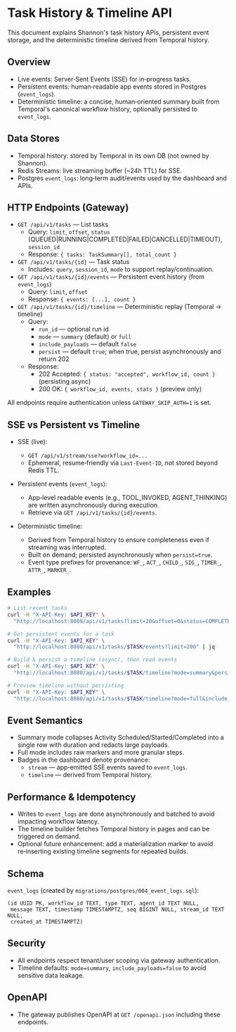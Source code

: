 # Task History & Timeline API

This document explains Shannon's task history APIs, persistent event storage, and the deterministic timeline derived from Temporal history.

## Overview

- Live events: Server‑Sent Events (SSE) for in‑progress tasks.
- Persistent events: human‑readable app events stored in Postgres (`event_logs`).
- Deterministic timeline: a concise, human‑oriented summary built from Temporal's canonical workflow history, optionally persisted to `event_logs`.

## Data Stores

- Temporal history: stored by Temporal in its own DB (not owned by Shannon).
- Redis Streams: live streaming buffer (~24h TTL) for SSE.
- Postgres `event_logs`: long‑term audit/events used by the dashboard and APIs.

## HTTP Endpoints (Gateway)

- `GET /api/v1/tasks` — List tasks
  - Query: `limit`, `offset`, `status` (QUEUED|RUNNING|COMPLETED|FAILED|CANCELLED|TIMEOUT), `session_id`
  - Response: `{ tasks: TaskSummary[], total_count }`
- `GET /api/v1/tasks/{id}` — Task status
  - Includes: `query`, `session_id`, `mode` to support replay/continuation.
- `GET /api/v1/tasks/{id}/events` — Persistent event history (from `event_logs`)
  - Query: `limit`, `offset`
  - Response: `{ events: [...], count }`
- `GET /api/v1/tasks/{id}/timeline` — Deterministic replay (Temporal → timeline)
  - Query:
    - `run_id` — optional run id
    - `mode` — `summary` (default) or `full`
    - `include_payloads` — default `false`
    - `persist` — default `true`; when true, persist asynchronously and return 202
  - Response:
    - 202 Accepted: `{ status: "accepted", workflow_id, count }` (persisting async)
    - 200 OK: `{ workflow_id, events, stats }` (preview only)

All endpoints require authentication unless `GATEWAY_SKIP_AUTH=1` is set.

## SSE vs Persistent vs Timeline

- SSE (live):
  - `GET /api/v1/stream/sse?workflow_id=...`
  - Ephemeral, resume‑friendly via `Last-Event-ID`, not stored beyond Redis TTL.

- Persistent events (`event_logs`):
  - App‑level readable events (e.g., TOOL_INVOKED, AGENT_THINKING) are written asynchronously during execution.
  - Retrieve via `GET /api/v1/tasks/{id}/events`.

- Deterministic timeline:
  - Derived from Temporal history to ensure completeness even if streaming was interrupted.
  - Built on demand; persisted asynchronously when `persist=true`.
  - Event type prefixes for provenance: `WF_`, `ACT_`, `CHILD_`, `SIG_`, `TIMER_`, `ATTR_`, `MARKER_`.

## Examples

```bash
# List recent tasks
curl -H "X-API-Key: $API_KEY" \
  "http://localhost:8080/api/v1/tasks?limit=20&offset=0&status=COMPLETED"

# Get persistent events for a task
curl -H "X-API-Key: $API_KEY" \
  "http://localhost:8080/api/v1/tasks/$TASK/events?limit=200" | jq

# Build & persist a timeline (async), then read events
curl -H "X-API-Key: $API_KEY" \
  "http://localhost:8080/api/v1/tasks/$TASK/timeline?mode=summary&persist=true"

# Preview timeline without persisting
curl -H "X-API-Key: $API_KEY" \
  "http://localhost:8080/api/v1/tasks/$TASK/timeline?mode=full&include_payloads=false&persist=false" | jq
```

## Event Semantics

- Summary mode collapses Activity Scheduled/Started/Completed into a single row with duration and redacts large payloads.
- Full mode includes raw markers and more granular steps.
- Badges in the dashboard denote provenance:
  - `stream` — app‑emitted SSE events saved to `event_logs`.
  - `timeline` — derived from Temporal history.

## Performance & Idempotency

- Writes to `event_logs` are done asynchronously and batched to avoid impacting workflow latency.
- The timeline builder fetches Temporal history in pages and can be triggered on demand.
- Optional future enhancement: add a materialization marker to avoid re‑inserting existing timeline segments for repeated builds.

## Schema

`event_logs` (created by `migrations/postgres/004_event_logs.sql`):

```
(id UUID PK, workflow_id TEXT, type TEXT, agent_id TEXT NULL,
 message TEXT, timestamp TIMESTAMPTZ, seq BIGINT NULL, stream_id TEXT NULL,
 created_at TIMESTAMPTZ)
```

## Security

- All endpoints respect tenant/user scoping via gateway authentication.
- Timeline defaults: `mode=summary`, `include_payloads=false` to avoid sensitive data leakage.

## OpenAPI

- The gateway publishes OpenAPI at `GET /openapi.json` including these endpoints.

